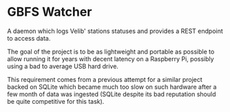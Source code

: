 # GBFS Watcher

A daemon which logs Velib' stations statuses and provides a REST endpoint to
access data.

The goal of the project is to be as lightweight and portable as possible to
allow running it for years with decent latency on a Raspberry Pi, possibly
using a bad to average USB hard drive.

This requirement comes from a previous attempt for a similar project backed on
SQLite which became much too slow on such hardware after a few month of data
was ingested (SQLite despite its bad reputation should be quite competitive for
this task).
